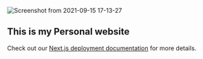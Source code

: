 

![Screenshot from 2021-09-15 17-13-27](https://user-images.githubusercontent.com/26347575/133427543-2e874d92-b5ba-4204-bdfc-5a3508d903a6.png)

## This is my Personal website

Check out our [Next.js deployment documentation](https://nextjs.org/docs/deployment) for more details.
